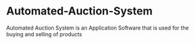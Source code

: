 # Automated-Auction-System
Automated Auction System is an Application Software that is used for the buying and selling of products
